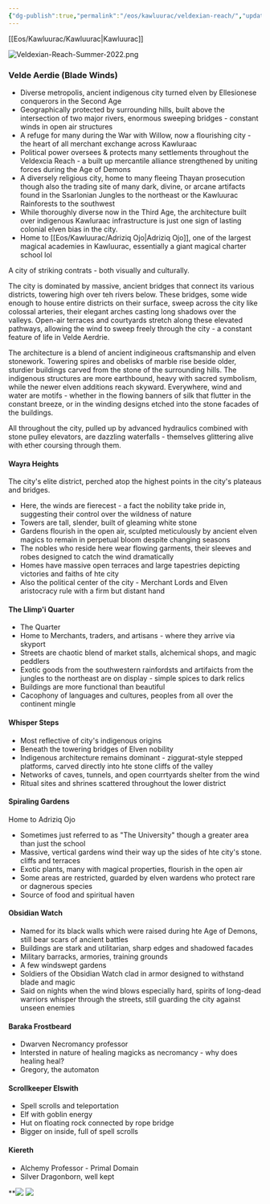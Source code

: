 ```yaml
---
{"dg-publish":true,"permalink":"/eos/kawluurac/veldexian-reach/","updated":"2024-12-23T20:38:23.084-05:00"}
---
```


[[Eos/Kawluurac/Kawluurac\|Kawluurac]]

![Veldexian-Reach-Summer-2022.png](/img/user/Images/Veldexian-Reach-Summer-2022.png)
### Velde Aerdie (Blade Winds)

- Diverse metropolis, ancient indigenous city turned elven by Ellesionese conquerors in the Second Age 
- Geographically protected by surrounding hills, built above the intersection of two major rivers, enormous sweeping bridges - constant winds in open air structures
- A refuge for many during the War with Willow, now a flourishing city - the heart of all merchant exchange across Kawluraac
- Political power oversees & protects many settlements throughout the Veldexcia Reach - a built up mercantile alliance strengthened by uniting forces during the Age of Demons
- A diversely religious city, home to many fleeing Thayan prosecution though also the trading site of many dark, divine, or arcane artifacts found in the Ssarlonian Jungles to the northeast or the Kawluurac Rainforests to the southwest
- While thoroughly diverse now in the Third Age, the architecture built over indigenous Kawluraac infrastructure is just one sign of lasting colonial elven bias in the city.
- Home to [[Eos/Kawluurac/Adriziq Ojo\|Adriziq Ojo]], one of the largest magical academies in Kawluurac, essentially a giant magical charter school lol

A city of striking contrats - both visually and culturally. 

The city is dominated by massive, ancient bridges that connect its various districts, towering high over teh rivers below. These bridges, some wide enough to house entire districts on their surface, sweep across the city like colossal arteries, their elegant arches casting long shadows over the valleys. Open-air terraces and courtyards stretch along these elevated pathways, allowing the wind to sweep freely through the city - a constant feature of life in Velde Aerdrie. 

The architecture is a blend of ancient indigineous craftsmanship and elven stonework. Towering spires and obelisks of marble rise beside older, sturdier buildings carved from the stone of the surrounding hills. The indigenous structures are more earthbound, heavy with sacred symbolism, while the newer elven additions reach skyward. Everywhere, wind and water are motifs - whether in the flowing banners of silk that flutter in the constant breeze, or in the winding designs etched into the stone facades of the buildings. 

All throughout the city, pulled up by advanced hydraulics combined with stone pulley elevators, are dazzling waterfalls - themselves glittering alive with ether coursing through them. 

#### Wayra Heights

The city's elite district, perched atop the highest points in the city's plateaus and bridges.
- Here, the winds are fierecest - a fact the nobility take pride in, suggesting their control over the wildness of nature
- Towers are tall, slender, built of gleaming white stone
- Gardens flourish in the open air, sculpted meticulously by ancient elven magics to remain in perpetual bloom despite changing seasons
- The nobles who reside here wear flowing garments, their sleeves and robes designed to catch the wind dramatically
- Homes have massive open terraces and large tapestries depicting victories and faiths of hte city
- Also the political center of the city - Merchant Lords and Elven aristocracy rule with a firm but distant hand

#### The Llimp'i Quarter
- The Quarter
- Home to Merchants, traders, and artisans - where they arrive via skyport
- Streets are chaotic blend of market stalls, alchemical shops, and magic peddlers
- Exotic goods from the southwestern rainfordsts and artifaicts from the jungles to the northeast are on display - simple spices to dark relics
- Buildings are more functional than beautiful
- Cacophony of languages and cultures, peoples from all over the continent mingle

#### Whisper Steps

- Most reflective of city's indigenous origins
- Beneath the towering bridges of Elven nobility
- Indigenous architecture remains dominant - ziggurat-style stepped platforms, carved directly into hte stone cliffs of the valley
- Networks of caves, tunnels, and open courrtyards shelter from the wind
- Ritual sites and shrines scattered throughout the lower district

#### Spiraling Gardens
Home to Adriziq Ojo
- Sometimes just referred to as "The University" though a greater area than just the school
- Massive, vertical gardens wind their way up the sides of hte city's stone. cliffs and terraces
- Exotic plants, many with magical properties, flourish in the open air
- Some areas are restricted, guarded by elven wardens who protect rare or dagnerous species
- Source of food and spiritual haven

#### Obsidian Watch
- Named for its black walls which were raised during hte Age of Demons, still bear scars of ancient battles
- Buildings are stark and utilitarian, sharp edges and shadowed facades
- Military barracks, armories, training grounds
- A few windswept gardens
- Soldiers of the Obsidian Watch clad in armor designed to withstand blade and magic
- Said on nights when the wind blows especially hard, spirits of long-dead warriors whisper through the streets, still guarding the city against unseen enemies

#### Baraka Frostbeard
- Dwarven Necromancy professor
- Intersted in nature of healing magicks as necromancy - why does healing heal?
- Gregory, the automaton

#### Scrollkeeper Elswith
- Spell scrolls and teleportation
- Elf with goblin energy
- Hut on floating rock connected by rope bridge
- Bigger on inside, full of spell scrolls

#### Kiereth
- Alchemy Professor - Primal Domain
- Silver Dragonborn, well kept

**![](https://lh7-us.googleusercontent.com/IkGyiUM3RYZDzv5N4rBaZrIJTros6vGWXqfaaDnhBEF-P8_-vUI5ANc3s2GN4W5GURu0gwq4w3GgTDVCoYmnoVTaiUFFROXONB52WKzIPokl6ZzawBI8wqvo6nyTD7hDg5OKzE_A9OSetz4_pLouHw)
![](https://lh7-us.googleusercontent.com/IC6RbrEHtu4CsDvtAKnExpT_IT5RX7wi0ro_7jWiDk_LMWXAPS2Wb6HK2_mQugbZUzla8ceUJZJT4ZDQibm8GqOBg_iH2Xda3g79iAHFYc0vmVQHtQxsAXe8ES9ye-66YbmNLKi2WumQlSCYdzPXaA)
